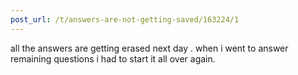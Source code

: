 ```yaml
---
post_url: /t/answers-are-not-getting-saved/163224/1
---
```

all the answers are getting erased next day . when i went to answer remaining questions i had to start it all over again.